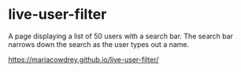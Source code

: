 # live-user-filter

A page displaying a list of 50 users with a search bar. The search bar narrows down the search as the user types out a name.

https://mariacowdrey.github.io/live-user-filter/